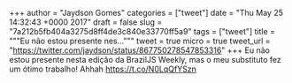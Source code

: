 
+++
author = "Jaydson Gomes"
categories = ["tweet"]
date = "Thu May 25 14:32:43 +0000 2017"
draft = false
slug = "7a212b5fb404a3275d8ff4de3c840e33770ff5a9"
tags = ["tweet"]
title = """Eu não estou presente nes..."""
tweet = true
micro = true
tweet_url = "https://twitter.com/jaydson/status/867750278547853316"
+++
Eu não estou presente nesta edição da BrazilJS Weekly, mas o meu substituto fez um ótimo trabalho! Ahhah https://t.co/N0LqQfYSzn
